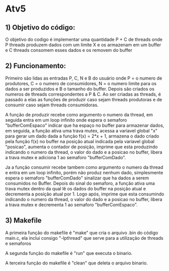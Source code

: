 # Atv5
## 1) Objetivo do código:

O objetivo do codigo é implementar uma quantidade P + C de threads onde P threads produzem dados com um limite X e os armazenam em um buffer e C threads consomem esses dados e os removem do buffer

## 2) Funcionamento:

Primeiro são lidas as entradas P, C, N e B do usuário onde P = o numero de produtores, C = o numero de consumidores, N =  o numero limite para os dados a ser produzidos e B o tamanho do buffer. Depois são criados os numeros de threads correspondentes a P & C. Ao ser criadas as threads, é passado a elas as funções de produzir caso sejam threads produtoras e de consumir caso sejam threads consumidoras. 

A função de produzir recebe como argumento o numero da thread, em seguida entra em um loop infinito onde espera o semaforo "bufferComEspaco" indicar que ha espaço no buffer para armazenar dados, em seguida, a função ativa uma trava mutex, acessa a variavel global "x" para gerar um dado dada a função f(x) = 2*x + 1, armazena o dado criado pela função f(x) no buffer na posição atual indicada pela variavel global "posicao", aumenta o contador de posição, imprime que esta produzindo indicando o numero da thread, o valor do dado e a posicao no buffer, libera a trava mutex e adiciona 1 ao semaforo "bufferComDado". 

Ja  a função consumir recebe tambem como argumento o numero da thread e entra em um loop infinito, porém não produz nenhum dado, simplesmente espera o semaforo "bufferComDado" sinalizar que ha dados a serem consumidos no Buffer. Depois do sinal do semaforo, a função ativa uma trava mutex dentro da qual lê os dados do buffer na posição atual e decrementa a posição atual por 1. Logo após, imprime que esta consumindo indicando o numero da thread, o valor do dado e a posicao no buffer, libera a trava mutex e decrementa 1 ao semaforo "bufferComEspaco". 


## 3) Makefile

A primeira função do makefile é "make" que cria o arquivo .bin do código main.c, ela inclui consigo "-lpthread" que serve para a utilização de threads e semaforos

A segunda função do makefile é "run" que executa o binario.

A terceira função do makefile é "clean" que deleta o arquivo binario.
